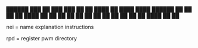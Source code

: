 
██████  ███    ██ ███    ███
██   ██ ████   ██ ████  ████
██████  ██ ██  ██ ██ ████ ██
██   ██ ██  ██ ██ ██  ██  ██
██   ██ ██   ████ ██      ██

nei = name explanation instructions

rpd = register pwm directory
